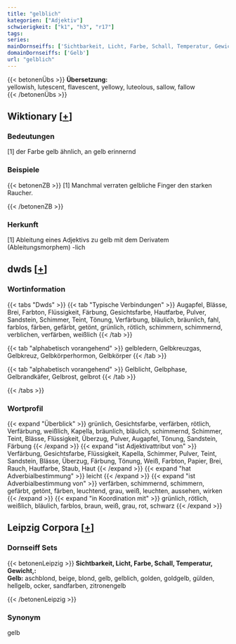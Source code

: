 ```yaml
---
title: "gelblich"
kategorien: ["Adjektiv"]
schwierigkeit: ["k1", "h3", "r17"]
tags:
series:
mainDornseiffs: ['Sichtbarkeit, Licht, Farbe, Schall, Temperatur, Gewicht,']
domainDornseiffs: ['Gelb']
url: "gelblich"
---
```


{{< betonenÜbs >}}
**Übersetzung:**  
yellowish, lutescent, flavescent, yellowy, luteolous, sallow, fallow  
{{< /betonenÜbs >}}

## Wiktionary [[+](https://de.wiktionary.org/wiki/gelblich)]

### Bedeutungen
[1] der Farbe gelb ähnlich, an gelb erinnernd  

### Beispiele
{{< betonenZB >}}
[1] Manchmal verraten gelbliche Finger den starken Raucher.  

{{< /betonenZB >}}
### Herkunft
[1] Ableitung eines Adjektivs zu gelb mit dem Derivatem (Ableitungsmorphem) -lich  



## dwds [[+](https://www.dwds.de/wb/gelblich)]

### Wortinformation
{{< tabs "Dwds" >}}
{{< tab "Typische Verbindungen" >}}
Augapfel, Blässe, Brei, Farbton, Flüssigkeit, Färbung, Gesichtsfarbe, Hautfarbe, Pulver, Sandstein, Schimmer, Teint, Tönung, Verfärbung, bläulich, bräunlich, fahl, farblos, färben, gefärbt, getönt, grünlich, rötlich, schimmern, schimmernd, verblichen, verfärben, weißlich
{{< /tab >}}

{{< tab "alphabetisch vorangehend" >}}
gelbledern, Gelbkreuzgas, Gelbkreuz, Gelbkörperhormon, Gelbkörper
{{< /tab >}}

{{< tab "alphabetisch vorangehend" >}}
Gelblicht, Gelbphase, Gelbrandkäfer, Gelbrost, gelbrot
{{< /tab >}}

{{< /tabs >}}

### Wortprofil
{{< expand "Überblick" >}} grünlich, Gesichtsfarbe, verfärben, rötlich, Verfärbung, weißlich, Kapella, bräunlich, bläulich, schimmernd, Schimmer, Teint, Blässe, Flüssigkeit, Überzug, Pulver, Augapfel, Tönung, Sandstein, Färbung {{< /expand >}}
{{< expand "ist Adjektivattribut von" >}} Verfärbung, Gesichtsfarbe, Flüssigkeit, Kapella, Schimmer, Pulver, Teint, Sandstein, Blässe, Überzug, Färbung, Tönung, Weiß, Farbton, Papier, Brei, Rauch, Hautfarbe, Staub, Haut {{< /expand >}}
{{< expand "hat Adverbialbestimmung" >}} leicht {{< /expand >}}
{{< expand "ist Adverbialbestimmung von" >}} verfärben, schimmernd, schimmern, gefärbt, getönt, färben, leuchtend, grau, weiß, leuchten, aussehen, wirken {{< /expand >}}
{{< expand "in Koordination mit" >}} grünlich, rötlich, weißlich, bläulich, farblos, braun, weiß, grau, rot, schwarz {{< /expand >}}

## Leipzig Corpora [[+](https://corpora.uni-leipzig.de/en/res?word=gelblich&corpusId=deu_newscrawl-public_2018)]

### Dornseiff Sets
{{< betonenLeipzig >}}
**Sichtbarkeit, Licht, Farbe, Schall, Temperatur, Gewicht,:**  
**Gelb:** aschblond, beige, blond, gelb, gelblich, golden, goldgelb, gülden, hellgelb, ocker, sandfarben, zitronengelb  

{{< /betonenLeipzig >}}

### Synonym
gelb

